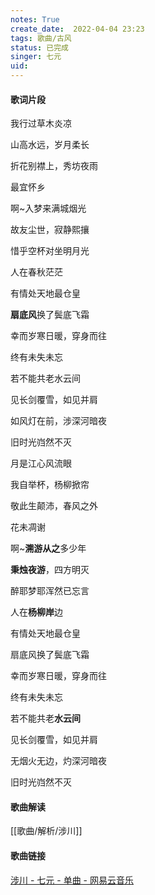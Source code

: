```yaml
---
notes: True
create_date:  2022-04-04 23:23
tags: 歌曲/古风
status: 已完成
singer: 七元
uid: 
---
```


#### 歌词片段

我行过草木炎凉

山高水远，岁月柔长

折花别襟上，秀坊夜雨

最宜怀乡

啊~入梦来满城烟光

故友尘世，寂静熙攘

惜乎空杯对坐明月光

人在春秋茫茫

有情处天地最仓皇

**扇底风**换了鬓底飞霜

幸而岁寒日暖，穿身而往

终有未失未忘

若不能共老水云间

见长剑覆雪，如见并肩

如风灯在前，涉深河暗夜

旧时光岿然不灭

月是江心风流眼

我自举杯，杨柳掀帘

敬此生颠沛，春风之外

花未凋谢

啊~**溯游从之**多少年

**秉烛夜游**，四方明灭

醉耶梦耶浑然已忘言

人在**杨柳岸**边

有情处天地最仓皇

扇底风换了鬓底飞霜

幸而岁寒日暖，穿身而往

终有未失未忘

若不能共老**水云间**

见长剑覆雪，如见并肩

无烟火无边，灼深河暗夜

旧时光岿然不灭


#### 歌曲解读

[[歌曲/解析/涉川]]

#### 歌曲链接

[涉川 - 七元 - 单曲 - 网易云音乐](https://music.163.com/song?id=1350781770&userid=84019341)



